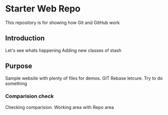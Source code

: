 # Starter Web Repo

This repository is for showing how Git and GitHub work

## Introduction
Let's see whats happening
Adding new classes of stash

## Purpose

Sample website with plenty of files for demos. GIT Rebase letcure. Try to do something

### Comparision check
Checking comparision. Working area with Repo area
